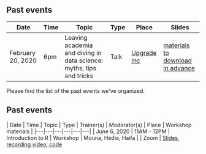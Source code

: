  

## Past events
| Date  | Time  | Topic  | Type  | Place  | Slides  |
|---|---|---|---|---|---|
| February 20, 2020 | 6pm | Leaving academia and diving in data science: myths, tips and tricks | Talk | [Upgrade Inc](shorturl.at/kOSW6) | [materials to download in advance](https://github.com/rladies/meetup-presentations_montreal/tree/master/20200220_leaving-academia)


Please find the list of the past events we've organized.

## Past events
| Date  | Time  | Topic  | Type  | Trainer(s) | Moderator(s) | Place  | Workshop materials  | 
|---|---|---|---|---|---|
| June 6, 2020 | 11AM - 12PM  | Introduction to R  | Workshop  | Mouna, Hédia, Haifa | | Zoom   | [Slides, recording video, code](https://github.com/rladiestunis/1st-Meetup-Workshop-materials-Introdution-to-R)





